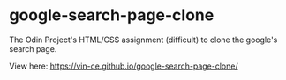 # google-search-page-clone
The Odin Project's HTML/CSS assignment (difficult) to clone the google's search page.

View here: https://vin-ce.github.io/google-search-page-clone/
